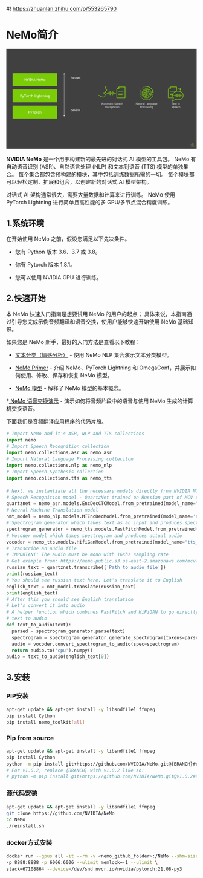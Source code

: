 #! https://zhuanlan.zhihu.com/p/553265790
# NeMo简介

![](NVIDIA_NeMo.jpg)

**NVIDIA NeMo** 是一个用于构建新的最先进的对话式 AI 模型的工具包。 NeMo 有自动语音识别 (ASR)、自然语言处理 (NLP) 和文本到语音 (TTS) 模型的单独集合。 每个集合都包含预构建的模块，其中包括训练数据所需的一切。 每个模块都可以轻松定制、扩展和组合，以创建新的对话式 AI 模型架构。

对话式 AI 架构通常很大，需要大量数据和计算来进行训练。 NeMo 使用 PyTorch Lightning 进行简单且高性能的多 GPU/多节点混合精度训练。

## 1.系统环境

在开始使用 NeMo 之前，假设您满足以下先决条件。

* 您有 Python 版本 3.6、3.7 或 3.8。

* 你有 Pytorch 版本 1.8.1。

* 您可以使用 NVIDIA GPU 进行训练。

## 2.快速开始

本 NeMo 快速入门指南是想要试用 NeMo 的用户的起点； 具体来说，本指南通过引导您完成示例音频翻译和语音交换，使用户能够快速开始使用 NeMo 基础知识。

如果您是 NeMo 新手，最好的入门方法是查看以下教程：

* [文本分类（情感分析）](https://github.com/NVIDIA/NeMo/blob/stable/tutorials/Text_Classification_Sentiment_Analysis) - 使用 NeMo NLP 集合演示文本分类模型。

* [NeMo Primer](https://github.com/NVIDIA/NeMo/blob/stable/tutorials/00_NeMo_Primer.ipynb) - 介绍 NeMo、PyTorch Lightning 和 OmegaConf，并展示如何使用、修改、保存和恢复 NeMo 模型。

* [NeMo 模型](https://github.com/NVIDIA/NeMo/blob/stable/tutorials/01_NeMo_Models.ipynb) - 解释了 NeMo 模型的基本概念。

*[ NeMo 语音交换演示](https://github.com/NVIDIA/NeMo/blob/stable/tutorials/NeMo_voice_swap_app.ipynb) - 演示如何将音频片段中的语音与使用 NeMo 生成的计算机交换语音。

下面我们是音频翻译应用程序的代码片段。
```Python
# Import NeMo and it's ASR, NLP and TTS collections
import nemo
# Import Speech Recognition collection
import nemo.collections.asr as nemo_asr
# Import Natural Language Processing colleciton
import nemo.collections.nlp as nemo_nlp
# Import Speech Synthesis collection
import nemo.collections.tts as nemo_tts

# Next, we instantiate all the necessary models directly from NVIDIA NGC
# Speech Recognition model - QuartzNet trained on Russian part of MCV 6.0
quartznet = nemo_asr.models.EncDecCTCModel.from_pretrained(model_name="stt_ru_quartznet15x5").cuda()
# Neural Machine Translation model
nmt_model = nemo_nlp.models.MTEncDecModel.from_pretrained(model_name='nmt_ru_en_transformer6x6').cuda()
# Spectrogram generator which takes text as an input and produces spectrogram
spectrogram_generator = nemo_tts.models.FastPitchModel.from_pretrained(model_name="tts_en_fastpitch").cuda()
# Vocoder model which takes spectrogram and produces actual audio
vocoder = nemo_tts.models.HifiGanModel.from_pretrained(model_name="tts_hifigan").cuda()
# Transcribe an audio file
# IMPORTANT: The audio must be mono with 16Khz sampling rate
# Get example from: https://nemo-public.s3.us-east-2.amazonaws.com/mcv-samples-ru/common_voice_ru_19034087.wav
russian_text = quartznet.transcribe(['Path_to_audio_file'])
print(russian_text)
# You should see russian text here. Let's translate it to English
english_text = nmt_model.translate(russian_text)
print(english_text)
# After this you should see English translation
# Let's convert it into audio
# A helper function which combines FastPitch and HiFiGAN to go directly from
# text to audio
def text_to_audio(text):
  parsed = spectrogram_generator.parse(text)
  spectrogram = spectrogram_generator.generate_spectrogram(tokens=parsed)
  audio = vocoder.convert_spectrogram_to_audio(spec=spectrogram)
  return audio.to('cpu').numpy()
audio = text_to_audio(english_text[0])
```

## 3.安装

### PIP安装
```Bash
apt-get update && apt-get install -y libsndfile1 ffmpeg
pip install Cython
pip install nemo_toolkit[all]
```
### Pip from source
```Bash
apt-get update && apt-get install -y libsndfile1 ffmpeg
pip install Cython
python -m pip install git+https://github.com/NVIDIA/NeMo.git@{BRANCH}#egg=nemo_toolkit[all]
# For v1.0.2, replace {BRANCH} with v1.0.2 like so:
# python -m pip install git+https://github.com/NVIDIA/NeMo.git@v1.0.2#egg=nemo_toolkit[all]

```

### 源代码安装

```Bash
apt-get update && apt-get install -y libsndfile1 ffmpeg
git clone https://github.com/NVIDIA/NeMo
cd NeMo
./reinstall.sh
```


### docker方式安装

```Bash
docker run --gpus all -it --rm -v <nemo_github_folder>:/NeMo --shm-size=8g \
-p 8888:8888 -p 6006:6006 --ulimit memlock=-1 --ulimit \
stack=67108864 --device=/dev/snd nvcr.io/nvidia/pytorch:21.08-py3
```


